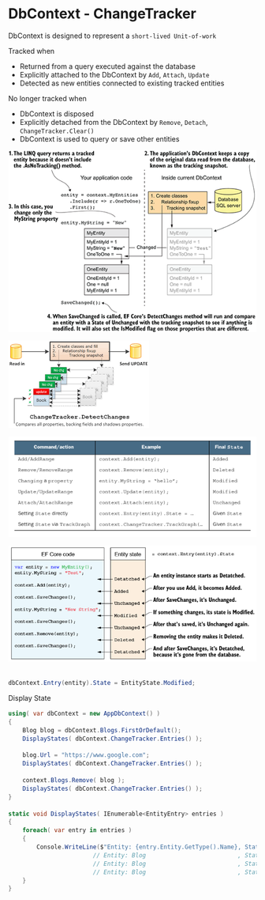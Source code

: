 # DbContext - ChangeTracker

DbContext is designed to represent a `short-lived Unit-of-work`

Tracked when
- Returned from a query executed against the database
- Explicitly attached to the DbContext by `Add`, `Attach`, `Update`
- Detected as new entities connected to existing tracked entities

No longer tracked when
- DbContext is disposed
- Explicitly detached from the DbContext by `Remove`, `Detach`, `ChangeTracker.Clear()`
- DbContext is used to query or save other entities



![Alt text](images/ChangeTracker03.png)

![Alt text](images/ChangeTracker04.png)

![Alt text](images/ChangeTracker02.png)

![Alt text](images/ChangeTracker01.png)


``` csharp

dbContext.Entry(entity).State = EntityState.Modified;

```


Display State

``` csharp
using( var dbContext = new AppDbContext() )
{
    Blog blog = dbContext.Blogs.FirstOrDefault();
    DisplayStates( dbContext.ChangeTracker.Entries() );

    blog.Url = "https://www.google.com";
    DisplayStates( dbContext.ChangeTracker.Entries() );

    context.Blogs.Remove( blog );
    DisplayStates( dbContext.ChangeTracker.Entries() );
}

static void DisplayStates( IEnumerable<EntityEntry> entries )
{
    foreach( var entry in entries )
    {
        Console.WriteLine($"Entity: {entry.Entity.GetType().Name}, State: {entry.State.ToString()} ");
                        // Entity: Blog                          , State: Unchanged
                        // Entity: Blog                          , State: Modified
                        // Entity: Blog                          , State: Deleted
    }
}


```

